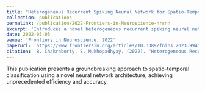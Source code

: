 ```yaml
---
title: "Heterogeneous Recurrent Spiking Neural Network for Spatio-Temporal Classification"
collection: publications
permalink: /publication/2022-Frontiers-in-Neuroscience-hrsnn
excerpt: 'Introduces a novel heterogeneous recurrent spiking neural network (HRSNN) using unsupervised learning for video activity recognition, achieving high accuracy with less computational resources and training data, outperforming current homogeneous models.'
date: 2022-05-05
venue: 'Frontiers in Neuroscience, 2022'
paperurl: 'https://www.frontiersin.org/articles/10.3389/fnins.2023.994517/full'
citation: 'B. Chakraborty, S. Mukhopadhyay. (2022). "Heterogeneous Recurrent Spiking Neural Network for Spatio-Temporal Classification." <i>Frontiers in Neuroscience, 2022</i>.'
---
```


This publication presents a groundbreaking approach to spatio-temporal classification using a novel neural network architecture, achieving unprecedented efficiency and accuracy.
